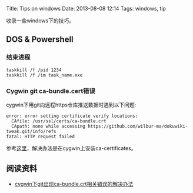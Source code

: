 Title: Tips on windows
Date: 2013-08-08 12:14
Tags: windows, tip

收录一些windows下的技巧。

## DOS & Powershell

### 结束进程

    taskkill /f /pid 1234
    taskkill /f /im task_name.exe

### Cygwin git ca-bundle.cert错误

cygwin下用git向远程https仓库推送数据时遇到以下问题:

	error: error setting certificate verify locations:
	  CAfile: /usr/ssl/certs/ca-bundle.crt
	  CApath: none while accessing https://github.com/wilbur-ma/dokuwiki-tweak.git/info/refs
	fatal: HTTP request failed

参考[这里](http://tech.idv2.com/2012/09/14/cygwin-git-error/)，解决办法是在cygwin上安装ca-certificates。

## 阅读资料

*  [cygwin下git出现ca-bundle.crt相关错误的解决办法](http://tech.idv2.com/2012/09/14/cygwin-git-error/)

